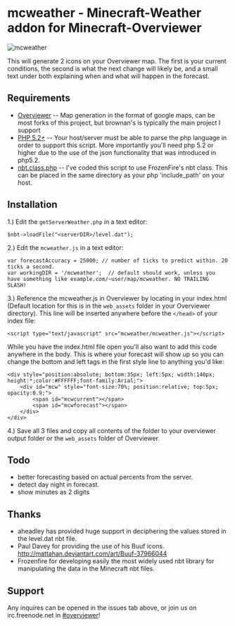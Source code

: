mcweather - Minecraft-Weather addon for Minecraft-Overviewer
=============

![mcweather](http://i.imgur.com/z1KMh.png)

This will generate 2 icons on your Overviewer map. The first is your current conditions, the second is what the next change will likely be, and a small text under both explaining when and what will happen in the forecast.

Requirements
-------

* [Overviewer](https://github.com/brownan/Minecraft-Overviewer) -- Map generation in the format of google maps, can be most forks of this project, but brownan's is typically the main project I support
* [PHP 5.2+](http://php.net/) -- Your host/server must be able to parse the php language in order to support this script. More importantly you'll need php 5.2 or higher due to the use of the json functionality that was introduced in php5.2.
* [nbt.class.php](http://svn.thefrozenfire.com/minecraft/NBT/trunk/) -- I've coded this script to use FrozenFire's nbt class. This can be placed in the same directory as your php 'include_path' on your host.

Installation
-------

1.) Edit the `getServerWeather.php` in a text editor:
    
    $nbt->loadFile("<serverDIR>/level.dat");
    
2.) Edit the `mcweather.js` in a text editor:
    
    var forecastAccuracy = 25000; // number of ticks to predict within. 20 ticks a second.
    var workingDIR = '/mcweather';  // default should work, unless you have something like example.com/~user/map/mcweather. NO TRAILING SLASH!
    
3.) Reference the mcweather.js in Overviewer by locating in your index.html (Default location for this is in the `web_assets` folder in your Overviewer directory). This line will be inserted anywhere before the `</head>` of your index file:

    <script type="text/javascript" src="mcweather/mcweather.js"></script>
    
While you have the index.html file open you'll also want to add this code anywhere in the body. This is where your forecast will show up so you can change the bottom and left tags in the first style line to anything you'd like:

    <div style="position:absolute; bottom:35px; left:5px; width:140px; height:*;color:#FFFFFF;font-family:Arial;">
        <div id="mcw" style="font-size:70%; position:relative; top:5px; opacity:0.9;">
            <span id="mcwcurrent"></span>
            <span id="mcwforecast"></span>
        </div>
    </div>

4.) Save all 3 files and copy all contents of the folder to your overviewer output folder or the `web_assets` folder of Overviewer.
    
Todo
-------

- better forecasting based on actual percents from the server.
- detect day night in forecast.
- show minutes as 2 digits

Thanks
-------

- aheadley has provided huge support in deciphering the values stored in the level.dat nbt file.
- Paul Davey for providing the use of his Buuf icons. http://mattahan.deviantart.com/art/Buuf-37966044
- Frozenfire for developing easily the most widely used nbt library for manipulating the data in the Minecraft nbt files.

Support
-------

Any inquires can be opened in the issues tab above, or join us on irc.freenode.net in [#overviewer](http://webchat.freenode.net?channels=overviewer)!